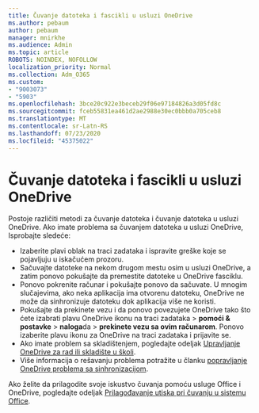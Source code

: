 ```yaml
---
title: Čuvanje datoteka i fascikli u usluzi OneDrive
ms.author: pebaum
author: pebaum
manager: mnirkhe
ms.audience: Admin
ms.topic: article
ROBOTS: NOINDEX, NOFOLLOW
localization_priority: Normal
ms.collection: Adm_O365
ms.custom:
- "9003073"
- "5903"
ms.openlocfilehash: 3bce20c922e3beceb29f06e97184826a3d05fd8c
ms.sourcegitcommit: fceb55831ea461d2ae2988e30ec0bbb0a705ceb8
ms.translationtype: MT
ms.contentlocale: sr-Latn-RS
ms.lasthandoff: 07/23/2020
ms.locfileid: "45375022"
---
```

# <a name="saving-files-and-folders-to-onedrive"></a>Čuvanje datoteka i fascikli u usluzi OneDrive

Postoje različiti metodi za čuvanje datoteka i čuvanje datoteka u usluzi OneDrive. Ako imate problema sa čuvanjem datoteka u usluzi OneDrive, Isprobajte sledeće:

- Izaberite plavi oblak na traci zadataka i ispravite greške koje se pojavljuju u iskačućem prozoru.
- Sačuvajte datoteke na nekom drugom mestu osim u usluzi OneDrive, a zatim ponovo pokušajte da premestite datoteke u OneDrive fasciklu.
- Ponovo pokrenite računar i pokušajte ponovo da sačuvate. U mnogim slučajevima, ako neka aplikacija ima otvorenu datoteku, OneDrive ne može da sinhronizuje datoteku dok aplikacija više ne koristi.    
- Pokušajte da prekinete vezu i da ponovo povezujete OneDrive tako što ćete izabrati plavu OneDrive ikonu na traci zadataka > **pomoći & postavke**  >  **naloga**da  >  **prekinete vezu sa ovim računarom**. Ponovo izaberite plavu ikonu za OneDrive na traci zadataka i prijavite se.
- Ako imate problem sa skladištenjem, pogledajte odeljak [Upravljanje OneDrive za rad ili skladište u školi](https://support.microsoft.com/office/manage-your-onedrive-for-work-or-school-storage-31519161-059c-4764-b6f8-f5cd29f7fe68).
- Više informacija o rešavanju problema potražite u članku [popravljanje OneDrive problema sa sinhronizacijom](https://docs.microsoft.com/alchemyinsights/fix-onedrive-sync-issues).  

Ako želite da prilagodite svoje iskustvo čuvanja pomoću usluge Office i OneDrive, pogledajte odeljak [Prilagođavanje utiska pri čuvanju u sistemu Office](https://support.microsoft.com/office/customize-the-save-experience-in-office-786200a7-f5f2-4d26-a3ae-b78c60dd5d3b).

